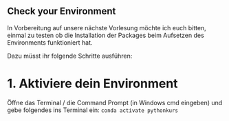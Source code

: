 ## Check your Environment 

In Vorbereitung auf unsere nächste Vorlesung möchte ich euch bitten, einmal zu testen ob die Installation der Packages beim Aufsetzen des Environments funktioniert hat. 

Dazu müsst ihr folgende Schritte ausführen:

# 1. Aktiviere dein Environment

Öffne das Terminal / die Command Prompt (in Windows cmd eingeben) und gebe folgendes ins Terminal ein: 
```conda activate pythonkurs``` 

